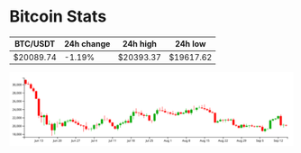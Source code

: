 # Bitcoin Stats

BTC/USDT|24h change|24h high|24h low|
|---|---|---|---|
|$20089.74|-1.19%|$20393.37|$19617.62|

<img src="./chart.svg">
